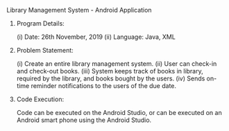 Library Management System - Android Application

01.	Program Details:

	(i)	Date: 26th November, 2019
	(ii)	Language: Java, XML

02.	Problem Statement:

	(i)	Create an entire library management system.
	(ii)	User can check-in and check-out books.
	(iii)	System keeps track of books in library, required by the library,
		and books bought by the users.
	(iv)	Sends on-time reminder notifications to the users of the due date.

03.	Code Execution:

	Code can be executed on the Android Studio,
	or can be executed on an Android smart phone using the Android Studio.
